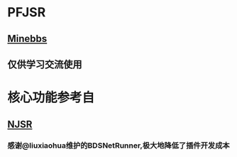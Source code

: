 # PFJSR
## [Minebbs](https://www.minebbs.com/resources/2105/)

## 仅供学习交流使用

# 核心功能参考自
## [NJSR](https://github.com/zhkj-liuxiaohua/BDSJSR2)

### 感谢@liuxiaohua维护的BDSNetRunner,极大地降低了插件开发成本

